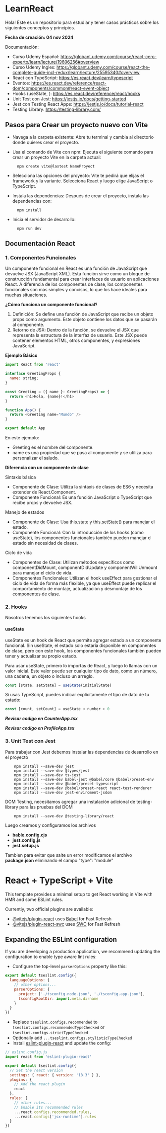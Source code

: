 # LearnReact

Hola! Este es un repositorio para estudiar y tener casos prácticos sobre los siguientes conceptos y principios.

**Fecha de creación: 04 nov 2024**

Documentación:

- Curso Udemy Español: https://globant.udemy.com/course/react-cero-experto/learn/lecture/19606256#overview
- Curso Udemy Ingles: https://globant.udemy.com/course/react-the-complete-guide-incl-redux/learn/lecture/25595340#overview
- React con TypeScript: https://es.react.dev/learn/typescript
- Eventos: https://es.react.dev/reference/react-dom/components/common#react-event-object
- Hooks (useState, ): https://es.react.dev/reference/react/hooks
- Unit Test con Jest: https://jestjs.io/docs/getting-started
- Jest con Testing React Apps: https://jestjs.io/docs/tutorial-react
- Testing Library: https://testing-library.com/

## Pasos para Crear un proyecto nuevo con Vite

- Navega a la carpeta existente: Abre tu terminal y cambia al directorio donde quieres crear el proyecto.
- Usa el comando de Vite con npm: Ejecuta el siguiente comando para crear un proyecto Vite en la carpeta actual:

        npm create vite@lastest NameProyect

- Selecciona las opciones del proyecto: Vite te pedirá que elijas el framework y la variante. Selecciona React y luego elige JavaScript o TypeScript.
- Instala las dependencias: Después de crear el proyecto, instala las dependencias con:

        npm install

- Inicia el servidor de desarrollo:

        npm run dev

## Documentación React

### 1. Componentes Funcionales

Un componente funcional en React es una función de JavaScript que devuelve JSX (JavaScript XML). Esta función sirve como un bloque de construcción fundamental para crear interfaces de usuario en aplicaciones React. A diferencia de los componentes de clase, los componentes funcionales son más simples y concisos, lo que los hace ideales para muchas situaciones.

**¿Cómo funciona un componente funcional?**

1. Definición: Se define una función de JavaScript que recibe un objeto props como argumento. Este objeto contiene los datos que se pasarán al componente.
2. Retorno de JSX: Dentro de la función, se devuelve el JSX que representa la estructura de la interfaz de usuario. Este JSX puede contener elementos HTML, otros componentes, y expresiones JavaScript.

**Ejemplo Básico**

```js
import React from 'react'

interface GreetingProps {
  name: string;
}

const Greeting = ({ name }: GreetingProps) => {
  return <h1>Hola, {name}!</h1>
}

function App() {
  return <Greeting name="Mundo" />
}

export default App
```

En este ejemplo:

- Greeting es el nombre del componente.
- name es una propiedad que se pasa al componente y se utiliza para personalizar el saludo.

**Diferencia con un componente de clase**

Sintaxis básica

- Componente de Clase: Utiliza la sintaxis de clases de ES6 y necesita extender de React.Component.
- Componente Funcional: Es una función JavaScript o TypeScript que recibe props y devuelve JSX.

Manejo de estados

- Componente de Clase: Usa this.state y this.setState() para manejar el estado.
- Componente Funcional: Con la introducción de los hooks (como useState), los componentes funcionales también pueden manejar el estado sin necesidad de clases.

Ciclo de vida

- Componentes de Clase: Utilizan métodos específicos como componentDidMount, componentDidUpdate y componentWillUnmount para manejar el ciclo de vida.
- Componentes Funcionales: Utilizan el hook useEffect para gestionar el ciclo de vida de forma más flexible, ya que useEffect puede replicar el comportamiento de montaje, actualización y desmontaje de los componentes de clase.

### 2. Hooks

Nosotros tenemos los siguientes hooks

#### useState

useState es un hook de React que permite agregar estado a un componente funcional. Sin useState, el estado solo estaría disponible en componentes de clase, pero con este hook, los componentes funcionales también pueden tener y actualizar su propio estado.

Para usar useState, primero lo importas de React, y luego lo llamas con un valor inicial. Este valor puede ser cualquier tipo de dato, como un número, una cadena, un objeto o incluso un arreglo.

```js
const [state, setState] = useState(initialState)
```

Si usas TypeScript, puedes indicar explícitamente el tipo de dato de tu estado:

```js
const [count, setCount] = useState < number > 0
```

**_Revisar codigo en CounterApp.tsx_**

**_Revisar codigo en ProfileApp.tsx_**

### 3. Unit Test con Jest

Para trabajar con Jest debemos instalar las dependencias de desarrollo en el proyecto

        npm install --save-dev jest
        npm install --save-dev @types/jest
        npm install --save-dev ts-jest
        npm install --save-dev babel-jest @babel/core @babel/preset-env
        npm install --save-dev @babel/preset-typescript
        npm install --save-dev @babel/preset-react react-test-renderer
        npm install --save-dev jest-enviroment-jsdom

DOM Testing, necesitamos agregar una instalación adicional de testing-library para las pruebas del DOM

        npm install --save-dev @testing-library/react

Luego creamos y configuramos los archivos

- **bable.config.cjs**
- **jest.config.js**
- **jest.setup.js**

Tambien para evitar que salte un error modificamos el archivo **package.json** eliminando el campo "type": "module"

# React + TypeScript + Vite

This template provides a minimal setup to get React working in Vite with HMR and some ESLint rules.

Currently, two official plugins are available:

- [@vitejs/plugin-react](https://github.com/vitejs/vite-plugin-react/blob/main/packages/plugin-react/README.md) uses [Babel](https://babeljs.io/) for Fast Refresh
- [@vitejs/plugin-react-swc](https://github.com/vitejs/vite-plugin-react-swc) uses [SWC](https://swc.rs/) for Fast Refresh

## Expanding the ESLint configuration

If you are developing a production application, we recommend updating the configuration to enable type aware lint rules:

- Configure the top-level `parserOptions` property like this:

```js
export default tseslint.config({
  languageOptions: {
    // other options...
    parserOptions: {
      project: ['./tsconfig.node.json', './tsconfig.app.json'],
      tsconfigRootDir: import.meta.dirname
    }
  }
})
```

- Replace `tseslint.configs.recommended` to `tseslint.configs.recommendedTypeChecked` or `tseslint.configs.strictTypeChecked`
- Optionally add `...tseslint.configs.stylisticTypeChecked`
- Install [eslint-plugin-react](https://github.com/jsx-eslint/eslint-plugin-react) and update the config:

```js
// eslint.config.js
import react from 'eslint-plugin-react'

export default tseslint.config({
  // Set the react version
  settings: { react: { version: '18.3' } },
  plugins: {
    // Add the react plugin
    react
  },
  rules: {
    // other rules...
    // Enable its recommended rules
    ...react.configs.recommended.rules,
    ...react.configs['jsx-runtime'].rules
  }
})
```
